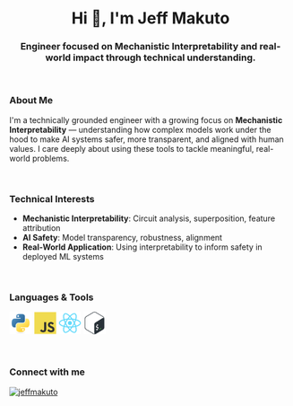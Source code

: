 <h1 align="center">Hi 👋, I'm Jeff Makuto</h1>
<h3 align="center">Engineer focused on Mechanistic Interpretability and real-world impact through technical understanding.</h3>

<br>

<h3><strong>About Me</strong></h3>
<p>
I'm a technically grounded engineer with a growing focus on <strong>Mechanistic Interpretability</strong> — understanding how complex models work under the hood to make AI systems safer, more transparent, and aligned with human values. I care deeply about using these tools to tackle meaningful, real-world problems.
</p>

<br>

<h3><strong>Technical Interests</strong></h3>
<ul>
  <li><strong>Mechanistic Interpretability</strong>: Circuit analysis, superposition, feature attribution</li>
  <li><strong>AI Safety</strong>: Model transparency, robustness, alignment</li>
  <li><strong>Real-World Application</strong>: Using interpretability to inform safety in deployed ML systems</li>
</ul>

<br>

<h3 align="left">Languages & Tools</h3>
<p align="left">
  <img src="https://raw.githubusercontent.com/devicons/devicon/master/icons/python/python-original.svg" alt="Python" width="40" height="40"/>
  <img src="https://raw.githubusercontent.com/devicons/devicon/master/icons/javascript/javascript-original.svg" alt="JavaScript" width="40" height="40"/>
  <img src="https://raw.githubusercontent.com/devicons/devicon/master/icons/react/react-original.svg" alt="React" width="40" height="40"/>
  <img src="https://raw.githubusercontent.com/devicons/devicon/master/icons/bash/bash-original.svg" alt="Bash" width="40" height="40"/>
</p>

<br>

<h3 align="left">Connect with me</h3>
<p align="left">
  <a href="https://www.linkedin.com/in/jeff-makuto-67298030b/" target="_blank">
    <img src="https://raw.githubusercontent.com/rahuldkjain/github-profile-readme-generator/master/src/images/icons/Social/linked-in-alt.svg" alt="jeffmakuto" width="40" height="30"/>
  </a>
</p>
